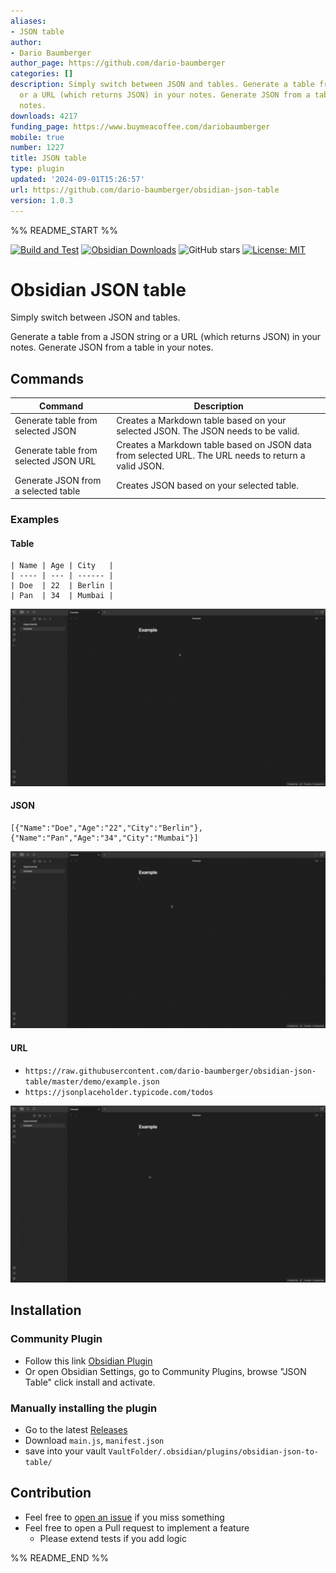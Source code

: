 ```yaml
---
aliases:
- JSON table
author:
- Dario Baumberger
author_page: https://github.com/dario-baumberger
categories: []
description: Simply switch between JSON and tables. Generate a table from a JSON string
  or a URL (which returns JSON) in your notes. Generate JSON from a table in your
  notes.
downloads: 4217
funding_page: https://www.buymeacoffee.com/dariobaumberger
mobile: true
number: 1227
title: JSON table
type: plugin
updated: '2024-09-01T15:26:57'
url: https://github.com/dario-baumberger/obsidian-json-table
version: 1.0.3
---
```


%% README_START %%

[![Build and Test](https://github.com/dario-baumberger/obsidian-json-table/actions/workflows/build.yml/badge.svg)](https://github.com/dario-baumberger/obsidian-json-table/actions/workflows/build.yml)
[![Obsidian Downloads](https://img.shields.io/badge/dynamic/json?color=7e6ad6&labelColor=34208c&label=Obsidian%20Downloads&query=$['json-table'].downloads&url=https://raw.githubusercontent.com/obsidianmd/obsidian-releases/master/community-plugin-stats.json&)](obsidian://show-plugin?id=json-table)
![GitHub stars](https://img.shields.io/github/stars/dario-baumberger/obsidian-json-table?style=flat)
[![License: MIT](https://img.shields.io/badge/License-MIT-yellow.svg)](https://github.com/dario-baumberger/obsidian-json-table/blob/master/LICENCE)

# Obsidian JSON table

Simply switch between JSON and tables.

Generate a table from a JSON string or a URL (which returns JSON) in your notes. Generate JSON from a table in your notes.

## Commands

| Command                               | Description                                                                                          |
| ------------------------------------- | ---------------------------------------------------------------------------------------------------- |
| Generate table from selected JSON     | Creates a Markdown table based on your selected JSON. The JSON needs to be valid.                    |
| Generate table from selected JSON URL | Creates a Markdown table based on JSON data from selected URL. The URL needs to return a valid JSON. |
| Generate JSON from a selected table   | Creates JSON based on your selected table.                                                           |

### Examples

#### Table

```
| Name | Age | City   |
| ---- | --- | ------ |
| Doe  | 22  | Berlin |
| Pan  | 34  | Mumbai |
```

![Table to JSON](https://raw.githubusercontent.com/dario-baumberger/obsidian-json-table/HEAD/demo/table-to-json.gif)

#### JSON

```
[{"Name":"Doe","Age":"22","City":"Berlin"},{"Name":"Pan","Age":"34","City":"Mumbai"}]
```

![JSON to Table](https://raw.githubusercontent.com/dario-baumberger/obsidian-json-table/HEAD/demo/json-to-table.gif)

#### URL

-   `https://raw.githubusercontent.com/dario-baumberger/obsidian-json-table/master/demo/example.json`
-   `https://jsonplaceholder.typicode.com/todos`

![URL to Table](https://raw.githubusercontent.com/dario-baumberger/obsidian-json-table/HEAD/demo/url-to-table.gif)

## Installation

### Community Plugin

-   Follow this link [Obsidian Plugin](https://obsidian.md/plugins?id=json-table)
-   Or open Obsidian Settings, go to Community Plugins, browse "JSON Table" click install and activate.

### Manually installing the plugin

-   Go to the latest [Releases](https://github.com/dario-baumberger/obsidian-json-table/releases)
-   Download `main.js`, `manifest.json`
-   save into your vault `VaultFolder/.obsidian/plugins/obsidian-json-to-table/`

## Contribution

-   Feel free to [open an issue](https://github.com/dario-baumberger/obsidian-json-table/issues) if you miss something
-   Feel free to open a Pull request to implement a feature
    -   Please extend tests if you add logic


%% README_END %%